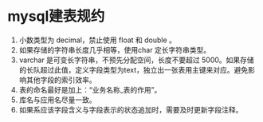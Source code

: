 # mysql建表规约

1. 小数类型为 decimal，禁止使用 float 和 double 。
2. 如果存储的字符串长度几乎相等，使用char 定长字符串类型。
3. varchar 是可变长字符串，不预先分配空间，长度不要超过 5000。如果存储的长队超过此值，定义字段类型为text，独立出一张表用主键来对应。避免影响其他字段的索引效率。
4. 表的命名最好是加上：“业务名称_表的作用”。
5. 库名与应用名尽量一致。
6. 如果系应该字段含义与字段表示的状态追加时，需要及时更新字段注释。